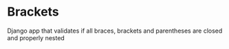 # Brackets
Django app that validates if all braces, brackets and parentheses are closed and properly nested
